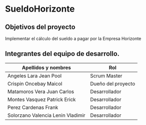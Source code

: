 # SueldoHorizonte
## Objetivos del proyecto
  Implementar el cálculo del sueldo a pagar por la Empresa Horizonte
## Integrantes del equipo de desarrollo.
  | Apellidos y nombres | Rol |
  | ------------------- | --- |
  | Angeles Lara Jean Pool | Scrum Master |
  | Crispin Oncebay Maicol | Dueño del proyecto |
  | Matamoros Vera Juan Carlos | Desarrollador |
  | Montes Vasquez Patrick Erick | Desarrollador |
  | Perez Cardenas Frank  | Desarrollador |
  | Solorzano Valencia Lenin Vladimir | Desarrollador |
  
  
